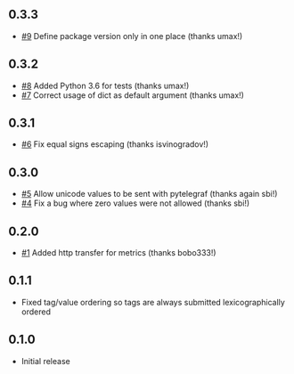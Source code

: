 ## 0.3.3
- [#9](https://github.com/paksu/pytelegraf/pull/9) Define package version only in one place (thanks umax!)
## 0.3.2
- [#8](https://github.com/paksu/pytelegraf/pull/8) Added Python 3.6 for tests (thanks umax!)
- [#7](https://github.com/paksu/pytelegraf/pull/7) Correct usage of dict as default argument
 (thanks umax!)
## 0.3.1
- [#6](https://github.com/paksu/pytelegraf/pull/6) Fix equal signs escaping (thanks isvinogradov!)
## 0.3.0
- [#5](https://github.com/paksu/pytelegraf/pull/5) Allow unicode values to be sent with pytelegraf (thanks again sbi!)
- [#4](https://github.com/paksu/pytelegraf/pull/4) Fix a bug where zero values were not allowed (thanks sbi!)
## 0.2.0
- [#1](https://github.com/paksu/pytelegraf/pull/1) Added http transfer for metrics (thanks bobo333!)

## 0.1.1
- Fixed tag/value ordering so tags are always submitted lexicographically ordered

## 0.1.0
- Initial release
